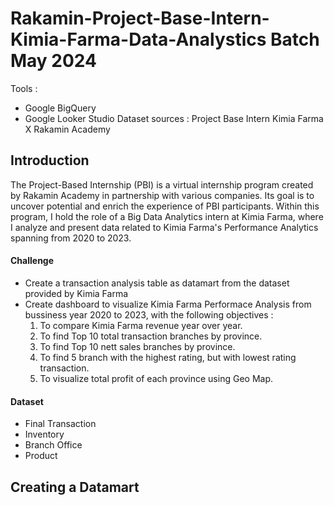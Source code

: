 # Rakamin-Project-Base-Intern-Kimia-Farma-Data-Analystics Batch May 2024

Tools : 
* Google BigQuery
* Google Looker Studio
Dataset sources : Project Base Intern Kimia Farma X Rakamin Academy

## Introduction
The Project-Based Internship (PBI) is a virtual internship program created by Rakamin Academy in partnership with various companies. Its goal is to uncover potential and enrich the experience of PBI participants. Within this program, I hold the role of a Big Data Analytics intern at Kimia Farma, where I analyze and present data related to Kimia Farma's Performance Analytics spanning from 2020 to 2023.

#### Challenge
* Create a transaction analysis table as datamart from the dataset provided by Kimia Farma
* Create dashboard to visualize Kimia Farma Performace Analysis from bussiness year 2020 to 2023, with the following objectives :
  1. To compare Kimia Farma revenue year over year.
  2. To find Top 10 total transaction branches by province.
  3. To find Top 10 nett sales branches by province.
  4. To find 5 branch with the highest rating, but with lowest rating transaction.
  5. To visualize total profit of each province using Geo Map.

#### Dataset 
* Final Transaction 
* Inventory
* Branch Office
* Product

## Creating a Datamart
 
